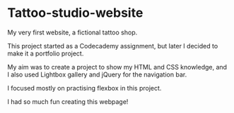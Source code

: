 # Tattoo-studio-website
My very first website, a fictional tattoo shop.

This project started as a Codecademy assignment, but later I decided to make it a portfolio project.

My aim was to create a project to show my HTML and CSS knowledge, and I also used Lightbox gallery and jQuery for the navigation bar.

I focused mostly on practising flexbox in this project.

I had so much fun creating this webpage!
